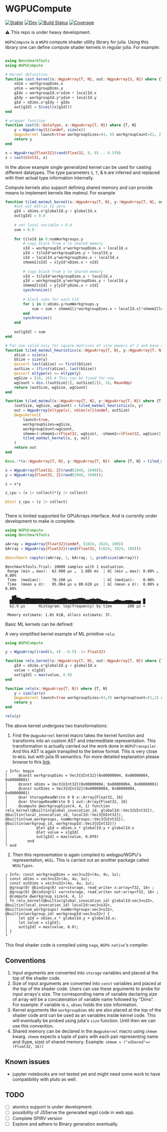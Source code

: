 # WGPUCompute

[![Stable](https://img.shields.io/badge/docs-stable-blue.svg)](https://JuliaWGPU.github.io/WGPUCompute.jl/stable/)
[![Dev](https://img.shields.io/badge/docs-dev-blue.svg)](https://JuliaWGPU.github.io/WGPUCompute.jl/dev/)
[![Build Status](https://github.com/JuliaWGPU/WGPUCompute.jl/actions/workflows/CI.yml/badge.svg?branch=main)](https://github.com/JuliaWGPU/WGPUCompute.jl/actions/workflows/CI.yml?query=branch%3Amain)
[![Coverage](https://codecov.io/gh/JuliaWGPU/WGPUCompute.jl/branch/main/graph/badge.svg)](https://codecov.io/gh/JuliaWGPU/WGPUCompute.jl)

:warning: This repo is under heavy development.

`WGPUCompute` is a `WGPU` compute shader utility library for julia. Using this library one can define compute shader kernels in regular julia. For example:

```julia 

using BenchmarkTools 
using WGPUCompute

# Kernel definition
function cast_kernel(x::WgpuArray{T, N}, out::WgpuArray{S, N}) where {T, S, N}
	xdim = workgroupDims.x
	ydim = workgroupDims.y
	gIdx = workgroupId.x*xdim + localId.x
	gIdy = workgroupId.y*ydim + localId.y
	gId = xDims.x*gIdy + gIdx
	out[gId] = S(ceil(x[gId]))
end

# wrapper function
function cast(S::DataType, x::WgpuArray{T, N}) where {T, N}
	y = WgpuArray{S}(undef, size(x))
	@wgpukernel launch=true workgroupSizes=(4, 4) workgroupCount=(2, 2) shmem=() cast_kernel(x, y)
	return y
end

x = WgpuArray{Float32}(rand(Float32, 8, 8) .- 0.5f0)
z = cast(UInt32, x)

```

In the above example single generalized kernel can be used for casting different datatypes. The type parameters `S`, `T`, & `N` are inferred and replaced with their actual type information internally.

Compute kernels also support defining shared memory and can provide means to implement kernels like matmul. For example


```julia
function tiled_matmul_kernel(x::WgpuArray{T, N}, y::WgpuArray{T, N}, out::WgpuArray{T, N}) where {T, N}
	#set out matrix to zero
	gId = xDims.x*globalId.y + globalId.x
	out[gId] = 0.0
	
	# set local variable = 0.0
	sum = 0.0
	
	for tileId in 0:numWorkgroups.y
		# copy block from x to shared memory
		xId = workgroupId.x*workgroupDims.x + localId.x
		yId = tileId*workgroupDims.y + localId.y
		sId = localId.y*workgroupDims.x + localId.x
		shmem1[sId] = x[yId*xDims.x + xId]
		
		# copy block from y to shared memory
		xId = tileId*workgroupDims.x + localId.x
		yId = workgroupId.y*workgroupDims.y + localId.y
		shmem2[sId] = y[yId*yDims.x + xId]
		synchronize()
				
		# block sums for each tid
		for i in 0:xDims.y/numWorkgroups.y
			sum = sum + shmem1[i*workgroupDims.x + localId.x]*shmem2[localId.y*workgroupDims.x + i]
		end
		synchronize()
	end
	
	out[gId] = sum
end

# For now valid only for square matrices of size powers of 2 and base size 16 to keep it simple.
function tiled_matmul_heuristics(x::WgpuArray{T, N}, y::WgpuArray{T, N}) where {T, N}
	aSize = size(x)
	bSize = size(y)
	@assert last(aSize) == first(bSize)
	outSize = (first(aSize), last(bSize))
	@assert eltype(x) == eltype(y)
	wgSize = (16, 16) # This can be fixed for now
	wgCount = div.((outSize[1], outSize[2]), 16, RoundUp)
	return (outSize, wgSize, wgCount)
end

function tiled_matmul(x::WgpuArray{T, N}, y::WgpuArray{T, N}) where {T, N}
	(outSize, wgSize, wgCount) = tiled_matmul_heuristics(x, y)
	out = WgpuArray{eltype(x), ndims(x)}(undef, outSize)
	@wgpukernel(
		launch=true,
		workgroupSizes=wgSize,
		workgroupCount=wgCount,
		shmem=(:shmem1=>(Float32, wgSize), :shmem2=>(Float32, wgSize)),
		tiled_matmul_kernel(x, y, out)
	)
	return out
end

Base.:*(x::WgpuArray{T, N}, y::WgpuArray{T, N})  where {T, N} = tiled_matmul(x, y)

x = WgpuArray{Float32, 2}(rand(2048, 2048));
y = WgpuArray{Float32, 2}(rand(2048, 2048));

z = x*y

z_cpu = (x |> collect)*(y |> collect)

@test z_cpu ≈ (z |> collect)



```

There is limited supported for GPUArrays interface. And is currently under development to make is complete.

```julia
using WGPUCompute
using BenchmarkTools

aArray = WgpuArray{Float32}(undef, (1024, 1024, 100)) 
bArray = WgpuArray{Float32}(rand(Float32, (1024, 1024, 100)))

@benchmark copyto!(aArray, 1, bArray, 1, prod(size(aArray)))

```
```
BenchmarkTools.Trial: 10000 samples with 1 evaluation.
 Range (min … max):  62.900 μs …  1.885 ms  ┊ GC (min … max): 0.00% … 0.00%
 Time  (median):     70.100 μs              ┊ GC (median):    0.00%
 Time  (mean ± σ):   95.964 μs ± 80.628 μs  ┊ GC (mean ± σ):  0.00% ± 0.00%

   ▇█▄▃▁▁▃▃▂▂▂▂▂▂▁▂▂▁▁  ▁▂▃▂  ▁▁▂▃▃▂  ▁▂▁▂▁                   ▂
  █████████████████████████████████████████▇▆▆▅▅▅▇█▇▆▆▇▇▇▆▅▆▆ █
  62.9 μs      Histogram: log(frequency) by time       208 μs <

 Memory estimate: 1.01 KiB, allocs estimate: 37.
 ```

Basic ML kernels can be defined:

A very simplified kernel example of ML primitive `relu`:

```julia
using WGPUCompute

y = WgpuArray((rand(4, 4) .-0.5) .|> Float32)

function relu_kernel(x::WgpuArray{T, N}, out::WgpuArray{T, N}) where {T, N}
	gId = xDims.x*globalId.y + globalId.x
	value = x[gId]
	out[gId] = max(value, 0.0)
end

function relu(x::WgpuArray{T, N}) where {T, N}
	y = similar(x)
	@wgpukernel launch=true workgroupSizes=(4,4) workgroupCount=(1,1) shmem=() relu_kernel(x, y)
	return y
end

relu(y)

```

The above kernel undergoes two transformations:
1. First the `@wgpukernel` kernel macro takes the kernel function and transforms into an custom AST and intermeditate representation. This transformation is actually carried out the work done in `WGPUTranspiler`. And this AST is again transpiled to the below format. This is very close to `WGSL` but with julia IR semantics. For more detailed explanation please browse to this [link](https://github.com/JuliaWGPU/WGPUTranspier.jl).
```
┌ Info: begin
│     @const workgroupDims = Vec3{UInt32}(0x00000004, 0x00000004, 0x00000001)
│     @const xDims = Vec3{UInt32}(0x00000004, 0x00000004, 0x00000001)
│     @const outDims = Vec3{UInt32}(0x00000004, 0x00000004, 0x00000001)
│     @var StorageReadWrite 0 0 x::Array{Float32, 16}
│     @var StorageReadWrite 0 1 out::Array{Float32, 16}
│     @compute @workgroupSize(4, 4, 1) function relu_kernel(@builtin(global_invocation_id, globalId::Vec3{UInt32}), @builtin(local_invocation_id, localId::Vec3{UInt32}), @builtin(num_workgroups, numWorkgroups::Vec3{UInt32}), @builtin(workgroup_id, workgroupId::Vec3{UInt32}))
│             @let gId = xDims.x * globalId.y + globalId.x
│             @let value = x[gId]
│             out[gId] = max(value, 0.0f0)
│         end
└ end
```
2. Then this representation is again compiled to webgpu/WGPU's representation, `WGSL`. This is carried out an another package called `WGSLTypes`. 

```
┌ Info: const workgroupDims = vec3<u32>(4u, 4u, 1u);
│ const xDims = vec3<u32>(4u, 4u, 1u);
│ const outDims = vec3<u32>(4u, 4u, 1u);
│ @group(0) @binding(0) var<storage, read_write> x:array<f32, 16> ;
│ @group(0) @binding(1) var<storage, read_write> out:array<f32, 16> ;
│ @compute @workgroup_size(4, 4, 1) 
│ fn relu_kernel(@builtin(global_invocation_id) globalId:vec3<u32>, @builtin(local_invocation_id) localId:vec3<u32>, @builtin(num_workgroups) numWorkgroups:vec3<u32>, @builtin(workgroup_id) workgroupId:vec3<u32>) { 
│     let gId = xDims.x * globalId.y + globalId.x;
│     let value = x[gId];
│     out[gId] = max(value, 0.0);
│ }
└ 
```

This final shader code is compiled using `naga`, `WGPU-native`'s compiler.

## Conventions

1. Input arguments are converted into `storage` variables and placed at the top of the shader code.
2. Size of input arguments are converted into `const` variables and placed at the top of the shader code. Users can use these arguments to probe for input arrays's size. The corresponding name of variable declaring size of array will be  a concatenation of variable name followed by "Dims". For example: if variable is `x`, `xDims` holds the size information.  
3. Kernel arguments like `workgroupDims` etc are also placed at the top of the shader code and can be used as an variables inside kernel code. This will eventually be probed using julia's `size` function. Until then we can use this convention.
4. Shared memory can be declared in the `@wgpukernel` macro using `shmem` kwarg. `shmem` expects a tuple of pairs with each pair representing name and (type, size) of shared memory. Example: `shmem = ("xShared"=>(Float32, 16))`



## Known issues

- jupyter notebooks are not tested yet and might need some work to have compatibility with pluto as well.

## TODO

- [ ] atomics support is under development.
- [ ] possibility of JSServe the generated wgsl code in web app.
- [ ] Complete SPIRV version
- [ ] Explore and adhere to Binary generation eventually. 

